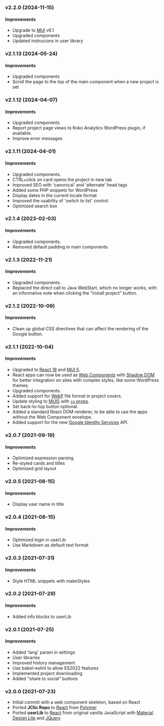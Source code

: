 ### v2.2.0 (2024-11-15)
#### Improvements
- Upgrade to [MUI](https://mui.com/material-ui/) v6.1
- Upgraded components
- Updated instrucions in user library

### v2.1.13 (2024-05-24)
#### Improvements
- Upgraded components
- Scroll the page to the top of the main component when a new project is set

### v2.1.12 (2024-04-07)
#### Improvements
- Upgraded components
- Report project page views to Koko Analytics WordPress plugin, if available.
- Improve error messages

### v2.1.11 (2024-04-01)
#### Improvements
- Upgraded components.
- CTRL+click on card opens the project in new tab
- Improved SEO with 'canonical' and 'alternate' head tags
- Added some PHP snippets for WordPress
- Display dates in the current locale format
- Improved the usability of 'switch to list' control
- Optimized search box

### v2.1.4 (2023-02-03)
#### Improvements
- Upgraded components.
- Removed default padding in main components.

### v2.1.3 (2022-11-21)
#### Improvements
- Upgraded components.
- Replaced the direct call to Java WebStart, which no longer works, with an informative note when clicking the "install project" button.

### v2.1.2 (2022-10-09)
#### Improvements
- Clean up global CSS directives that can affect the rendering of the Google button.

### v2.1.1 (2022-10-04)
#### Improvements
- Upgraded to [React 18](https://reactjs.org/blog/2022/03/29/react-v18.html) and [MUI 5](https://mui.com/).
- React apps can now be used as [Web Components](https://developer.mozilla.org/es/docs/Web/Web_Components) with [Shadow DOM](https://developer.mozilla.org/en-US/docs/Web/Web_Components/Using_shadow_DOM) for better integration on sites with complex styles, like some WordPress themes.
- Upgraded components.
- Added support for [WebP](https://developers.google.com/speed/webp/) file format in project covers.
- Update styling to [MUI5](https://mui.com/) with [`sx` props](https://mui.com/system/getting-started/the-sx-prop/).
- Set back-to-top button optional.
- Added a standard React DOM renderer, to be able to use the apps without the Web Component envelope.
- Added support for the new [Google Identity Services](https://developers.google.com/identity/oauth2/web) API.

### v2.0.7 (2021-09-19)
#### Improvements
- Optimized expression parsing
- Re-styled cards and titles
- Optimized grid layout

### v2.0.5 (2021-08-15)
#### Improvements
- Display user name in title

### v2.0.4 (2021-08-15)
#### Improvements
- Optimized login in userLib
- Use Markdown as default text format

### v2.0.3 (2021-07-31)
#### Improvements
- Style HTML snippets with makeStyles

### v2.0.2 (2021-07-29)
#### Improvements
- Added info blocks to userLib

### v2.0.1 (2021-07-25)
#### Improvements
- Added 'lang' param in settings
- User libraries
- Improved history management
- Use babel-eslint to allow ES2022 features
- Implemented project downloading
- Added "share to social" buttons

### v2.0.0 (2021-07-23)
- Initial commit with a web component skeleton, based on React
- Ported **JClic Repo** to [React](https://reactjs.org/) from [Polymer](https://polymer-library.polymer-project.org/)
- Ported **userLib** to [React](https://reactjs.org/) from original vanilla JavaScript with [Material Design Lite](https://getmdl.io/) and [JQuery](https://jquery.com/) 
